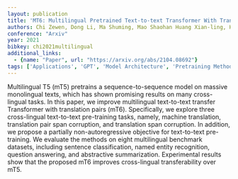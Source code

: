 ```yaml
---
layout: publication
title: 'MT6: Multilingual Pretrained Text-to-text Transformer With Translation Pairs'
authors: Chi Zewen, Dong Li, Ma Shuming, Mao Shaohan Huang Xian-ling, Huang Heyan, Wei Furu
conference: "Arxiv"
year: 2021
bibkey: chi2021multilingual
additional_links:
  - {name: "Paper", url: "https://arxiv.org/abs/2104.08692"}
tags: ['Applications', 'GPT', 'Model Architecture', 'Pretraining Methods', 'Training Techniques', 'Transformer']
---
```

Multilingual T5 (mT5) pretrains a sequence-to-sequence model on massive
monolingual texts, which has shown promising results on many cross-lingual
tasks. In this paper, we improve multilingual text-to-text transfer Transformer
with translation pairs (mT6). Specifically, we explore three cross-lingual
text-to-text pre-training tasks, namely, machine translation, translation pair
span corruption, and translation span corruption. In addition, we propose a
partially non-autoregressive objective for text-to-text pre-training. We
evaluate the methods on eight multilingual benchmark datasets, including
sentence classification, named entity recognition, question answering, and
abstractive summarization. Experimental results show that the proposed mT6
improves cross-lingual transferability over mT5.
